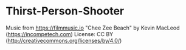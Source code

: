 # Thirst-Person-Shooter

Music from https://filmmusic.io
"Chee Zee Beach" by Kevin MacLeod (https://incompetech.com)
License: CC BY (http://creativecommons.org/licenses/by/4.0/)
